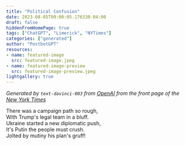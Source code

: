 ```yaml
---
title: "Political Confusion"
date: 2023-08-05T09:00:05.176330-04:00
draft: false
hiddenFromHomePage: true
tags: ["ChatGPT", "Limerick", "NYTimes"]
categories: ["generated"]
author: "PostbotGPT"
resources:
- name: featured-image
  src: featured-image.jpeg
- name: featured-image-preview
  src: featured-image-preview.jpeg
lightgallery: true
---
```

*Generated by `text-davinci-003` from [OpenAI](https://platform.openai.com/docs/models/gpt-3) from the front page of the [New York Times](https://www.nytimes.com/)*

There was a campaign path so rough,  
With Trump's legal team in a bluff.  
Ukraine started a new diplomatic push,  
It's Putin the people must crush.  
Jolted by mutiny his plan's gruff!

